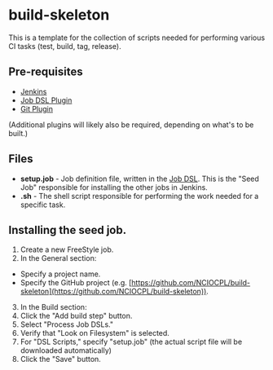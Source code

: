 # build-skeleton
This is a template for the collection of scripts needed for performing various CI tasks (test, build,
tag, release).

## Pre-requisites
* [Jenkins](https://jenkins.io/)
* [Job DSL Plugin](https://wiki.jenkins-ci.org/display/JENKINS/Job+DSL+Plugin)
* [Git Plugin](https://wiki.jenkins-ci.org/display/JENKINS/Git+Plugin)

(Additional plugins will likely also be required, depending on what's to be built.)

## Files
* **setup.job** - Job definition file, written in the [Job DSL](https://wiki.jenkins-ci.org/display/JENKINS/Job+DSL+Plugin).
    This is the "Seed Job" responsible for installing the other jobs in Jenkins.
* **<TASK>.sh** - The shell script responsible for performing the work needed for a specific task.

## Installing the seed job.
1. Create a new FreeStyle job.
2. In the General section:
  * Specify a project name.
  * Specify the GitHub project (e.g. [https://github.com/NCIOCPL/build-skeleton](https://github.com/NCIOCPL/build-skeleton)).
3. In the Build section:
  1. Click the "Add build step" button.
  2. Select "Process Job DSLs."
  3. Verify that "Look on Filesystem" is selected.
  4. For "DSL Scripts," specify "setup.job" (the actual script file will be downloaded automatically)
4. Click the "Save" button.

